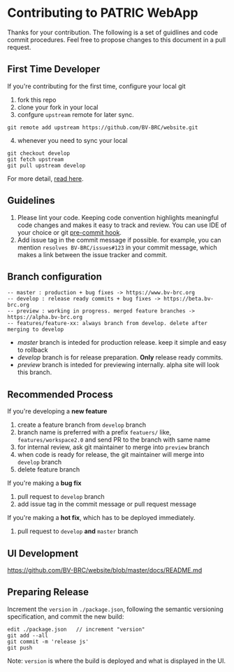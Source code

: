 # Contributing to PATRIC WebApp

Thanks for your contribution. The following is a set of guidlines and code commit procedures. Feel free to propose changes to this document in a pull request.

## First Time Developer

If you're contributing for the first time, configure your local git

1. fork this repo
2. clone your fork in your local
3. confgure `upstream` remote for later sync.

```shell
git remote add upstream https://github.com/BV-BRC/website.git
```

4. whenever you need to sync your local

```shell
git checkout develop
git fetch upstream
git pull upstream develop
```

For more detail, [read here](https://help.github.com/articles/syncing-a-fork/).



## Guidelines

1. Please lint your code. Keeping code convention highlights meaningful code changes and makes it easy to track and review. You can use IDE of your choice or git [pre-commit hook](./docs/pre-commit-linting.md).
2. Add issue tag in the commit message if possible. for example, you can mention `resolves BV-BRC/issues#123` in your commit message, which makes a link between the issue tracker and commit.



## Branch configuration

```
-- master : production + bug fixes -> https://www.bv-brc.org
-- develop : release ready commits + bug fixes -> https://beta.bv-brc.org
-- preview : working in progress. merged feature branches -> https://alpha.bv-brc.org
-- features/feature-xx: always branch from develop. delete after merging to develop
```

- *master* branch is inteded for production release. keep it simple and easy to rollback
- *develop* branch is for release preparation. **Only** release ready commits.
- *preview* branch is inteded for previewing internally. alpha site will look this branch.



## Recommended Process

If you're developing a **new feature**

1. create a feature branch from `develop` branch
2. branch name is preferred with a prefix `featuers/` like, `features/workspace2.0` and send PR to the branch with same name
3. for internal review, ask git maintainer to merge into `preview` branch
4. when code is ready for release, the git maintainer will merge into `develop` branch
5. delete feature branch


If you're making a **bug fix**

1. pull request to `develop` branch
2. add issue tag in the commit message or pull request message

If you're making a **hot fix**, which has to be deployed immediately.

1. pull request to `develop` **and** `master` branch

## UI Development
https://github.com/BV-BRC/website/blob/master/docs/README.md


## Preparing Release

Increment the `version` in `./package.json`, following the semantic versioning specification, and commit the new build:

```
edit ./package.json   // increment "version"
git add --all
git commit -m 'release js'
git push
```

Note: `version` is where the build is deployed and what is displayed in the UI.